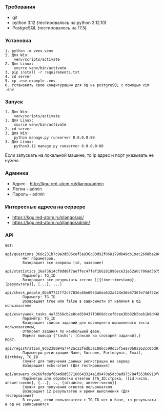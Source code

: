 ### Требования
- git
- python 3.12 (тестировалось на python 3.12.10)
- PostgreSQL (тестировалось на 17.5)

### Установка 
    1. python -m venv venv
    2. Для Win:
        venv/scripts/activate
    2. Для Linux:
        source venv/bin/activate
    3. pip install -r requirements.txt
    4. cd server
    5. cp .env.example .env
    6. Установить свою конфигурацию для бд на postgreSQL с помощью vim .env

### Запуск
    1. Для Win:
        venv/scripts/activate
    1. Для Linux:
        source venv/bin/activate
    2. cd server
    3. Для Win:
        python manage.py runserver 0.0.0.0:80
    3. Для Linux:
        python3.12 manage.py runserver 0.0.0.0:80
Если запускать на локальной машине, то ip адрес и порт указывать не нужно

### Админка
- Адрес - http://kgu.red-atom.ru/django/admin
- Логин - admin
- Пароль - admin

### Интересные адреса на сервере
- https://kgu.red-atom.ru/django/api/
- https://kgu.red-atom.ru/django/admin/

### API
    GET:
        api/questions_368c231b7c9a3d506cef5a936c83d92f068179d849db19ac2608ba288c7c1c56:
            Нет параметров.
            Возвращает все вопросы (id, название)
        api/statistics_26a73614cf8dd8f7aeffec47fef1b6201896ece31e52a0c706ad5b7513f7851a:
            Параметр: TG_ID
            Возвращает все результаты тестов [[{time:timestamp}, [результаты]], [...], ...]
        api/check_people_0bb97721ff2c77036c66e6953a6ea632a424e36e6730fe74df52e3bbe6fcfa66:
            Параметр: TG_ID
            Возвращает true или false в зависимоти от наличия в бд пользователя
        api/everyweek_tasks_4a73556cb2e8ca050437f3868dccef0cee3bb02b5beb1b8d46882a43e452522e:
            Параметр: TG_ID
            Возвращает список заданий для последнего выполненого теста пользователем,
            Отбирает задания по наибольшей фазе.
            Формат вывода {"tasks": [Список из словарей заданий],}
    POST:
        api/registration_8d6238094a7742ac22fedb3a180bc590d35f5ea70b8a262cc0bd976349b6181d:
            Параметры регистрации Name, Surname, Partonymic, Email, Birthday, TG_ID
            Служит для получения данных регистрации на сервер
            Возвращает echo-ответ (Для тестирования)
        api/answers_d4266fadaf6b4d8d557160643324a1d9470a5dc0ad973784f553b6918fc4a619:
            Параметры для обработки ответов {TG_ID:строка, [{id:число, answer:число}, {...}, .., {id:число, answer:число}}
            Служит для получения ответов пользователя
            Возвращает 12 результатов и время выполнения (Для тестирования)
            В случае, если пользователя с TG_ID нет в базе, то результаты в бд не записываются
            